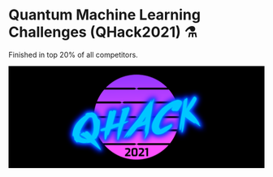 # Quantum Machine Learning Challenges (QHack2021) ⚗️ 

Finished in top 20% of all competitors. 

<p align="center">
  <img title="QHACK2021 Logo" alt="QHACK2021 Logo" src="./img/qhack-banner.png">
</p>
